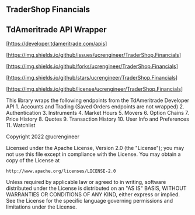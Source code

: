 ## TraderShop Financials

## TdAmeritrade API Wrapper

[https://developer.tdameritrade.com/apis]

[https://img.shields.io/github/issues/ucrengineer/TraderShop.Financials]

[https://img.shields.io/github/forks/ucrengineer/TraderShop.Financials]

[https://img.shields.io/github/stars/ucrengineer/TraderShop.Financials]

[https://img.shields.io/github/license/ucrengineer/TraderShop.Financials]

This library wraps the following endpoints from the TdAmeritrade Developer API
    1. Accounts and Trading (Saved Orders endpoints are not wrapped)
    2. Authentication
    3. Instruments
    4. Market Hours
    5. Movers
    6. Option Chains
    7. Price History
    8. Quotes
    9. Transaction History
    10. User Info and Preferences
    11. Watchlist

Copyright 2022 @ucrengineer

Licensed under the Apache License, Version 2.0 (the "License");
you may not use this file except in compliance with the License.
You may obtain a copy of the License at

    http://www.apache.org/licenses/LICENSE-2.0

Unless required by applicable law or agreed to in writing, software
distributed under the License is distributed on an "AS IS" BASIS,
WITHOUT WARRANTIES OR CONDITIONS OF ANY KIND, either express or implied.
See the License for the specific language governing permissions and
limitations under the License.